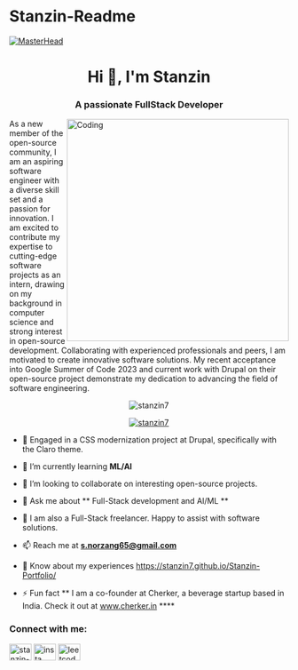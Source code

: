 # Stanzin-Readme

[![MasterHead](https://developers.giphy.com/branch/master/static/api-512d36c09662682717108a38bbb5c57d.gif)](https://rishavchanda.io)

<h1 align="center">Hi 👋, I'm Stanzin</h1>
<h3 align="center" > A passionate FullStack Developer </h3>
<img align="right" alt="Coding" width="400" src="https://cdn.dribbble.com/users/1162077/screenshots/3848914/programmer.gif">

As a new member of the open-source community, I am an aspiring software engineer with a diverse skill set and a passion for innovation. I am excited to contribute my expertise to cutting-edge software projects as an intern, drawing on my background in computer science and strong interest in open-source development. Collaborating with experienced professionals and peers, I am motivated to create innovative software solutions. My recent acceptance into Google Summer of Code 2023 and current work with Drupal on their open-source project demonstrate my dedication to advancing the field of software engineering.</h3>

<p align="center"> <img src="https://komarev.com/ghpvc/?username=stanzin7 &label=Profile%20views&color=0e75b6&style=flat" alt="stanzin7" /> </p>

<p align="center"> <a href="https://github.com/ryo-ma/github-profile-trophy"> <img src="https://github-profile-trophy.vercel.app/?username=stanzin7" alt="stanzin7" /></a> </p>

- 🔭 Engaged in a CSS modernization project at Drupal, specifically with the Claro theme.
  
- 🌱 I’m currently learning **ML/AI**

- 👯 I’m looking to collaborate on interesting open-source projects.

- 💬 Ask me about ** Full-Stack development and AI/ML **

- 🤝 I am also a Full-Stack freelancer. Happy to assist with software solutions.

- 📫 Reach me at **s.norzang65@gmail.com**

- 📄 Know about my experiences https://stanzin7.github.io/Stanzin-Portfolio/ 

- ⚡ Fun fact ** I am a co-founder at Cherker, a beverage startup based in India. Check it out at www.cherker.in \*\***

<h3 align="left">Connect with me:</h3>
<p align="left">
<a href="https://linkedin.com/in/stanzin-norzang" target="blank"><img align="center" src="https://raw.githubusercontent.com/rahuldkjain/github-profile-readme-generator/master/src/images/icons/Social/linked-in-alt.svg" alt="stanzin-norzang" height="30" width="40" /></a>
<a href="https://www.instagram.com/snorzang/" target="blank"><img align="center" src="https://raw.githubusercontent.com/rahuldkjain/github-profile-readme-generator/master/src/images/icons/Social/instagram.svg" alt="insta" height="30" width="40" /></a>
<a href="https://leetcode.com/Stanfordy7/" target="blank"><img align="center" src="https://cdn.jsdelivr.net/npm/simple-icons@3.1.0/icons/leetcode.svg" alt="leetcode" height="30" width="40" /></a>
</p>
